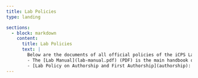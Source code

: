 ```yaml
---
title: Lab Policies
type: landing

sections:
  - block: markdown
    content:
      title: Lab Policies
      text: |
        Below are the documents of all official policies of the iCPS Lab.
        - The [Lab Manual](lab-manual.pdf) (PDF) is the main handbook of all general policies of the lab.  All lab members, especially new members, must read, understand, and follow the policies in the Lab Manual.  Current lab members should refer to the manual whenever they have any policy questions.
        - [Lab Policy on Authorship and First Authorship](authorship): policy related to authorship and first authorship on publications.
---
```

